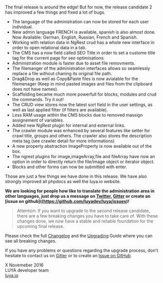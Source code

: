 The final release is around the edge! But for now, the release candidate 2 has improved a few things and fixed a lot of bugs.

+ The language of the administration can now be stored for each user individual.
+ New admin language FRENCH is available, spanish is also almost done. Now Available: German, English, Russian, French and Spanish.
+ Working with relation data in NgRest crud has a whole new interface in order to open relational data in a tab.
+ The CMS has a now field called SEO Title in order to set a custome title tag for the current page for seo optimisations.
+ Administration module is faster due to asset file removments.
+ The filemanger of the administration interfaces allows so seamlessly replace a file without chaning its original file path.
+ Drag&Drop as well as Copy&Paste files is now avialable for the filemenager (Keep in mind pasted images and files from the clipboard does not have names).
+ Scaffolding became much more powerfull for blocks, modules and crud the commands. Try it out!
+ The CRUD view stores now the latest sort field in the user settings, as well as last applied filter (if filters are available).
+ Less RAM usage within the CMS blocks due to removed massign assignement of variables.
+ Added new NgRest plugin for internal and external links.
+ The crawler module was enhanced by several features like setter for crawl title, groups and others. The crawler also stores the description meta tag (see crawler detail for more informations)
+ A new property abstraction ImageProperty is now available out of the box.
+ The ngrest plugins for image,imageArray,file and fileArray have now an option in order to directly return the file/image object or iterator object.
+ Blocks and other forms can now be submitted with enter.

Those are just a few things we have done in this release. We have also strongly improved all phpdocs as well the luya.io website.

**We are looking for people how like to translate the administration area in other languages, just drop us a message on [Twitter](https://twitter.com/luyadev), [Gitter](gitter.im/luyadev/luya) or create an [issue on github]((https://github.com/luyadev/luya/issues)!**

> Attention: If you want to upgrade to the second release candidate, there are a few breaking changes you have to take care of. With these changes done, we now have a stable and reliable foundation for the upcoming final release.

Please check the full [Changelog](https://github.com/luyadev/luya/blob/master/CHANGELOG.md) and the [Upgrading](https://luya.io/guide/install-upgrade) Guide where you can see all breaking changes.

If you have any problems or questions regarding the upgrade process, don't hesitate to contact us on [Gitter](gitter.im/luyadev/luya) or to create an [Issue on GitHub](https://github.com/luyadev/luya/issues).

X Novemeber 2016  
LUYA developer team  
[luya.io](https://luya.io)
